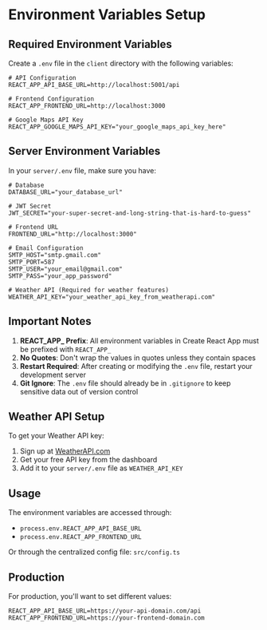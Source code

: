 # Environment Variables Setup

## Required Environment Variables

Create a `.env` file in the `client` directory with the following variables:

```env
# API Configuration
REACT_APP_API_BASE_URL=http://localhost:5001/api

# Frontend Configuration  
REACT_APP_FRONTEND_URL=http://localhost:3000

# Google Maps API Key
REACT_APP_GOOGLE_MAPS_API_KEY="your_google_maps_api_key_here"
```

## Server Environment Variables

In your `server/.env` file, make sure you have:

```env
# Database
DATABASE_URL="your_database_url"

# JWT Secret
JWT_SECRET="your-super-secret-and-long-string-that-is-hard-to-guess"

# Frontend URL
FRONTEND_URL="http://localhost:3000"

# Email Configuration
SMTP_HOST="smtp.gmail.com"
SMTP_PORT=587
SMTP_USER="your_email@gmail.com"
SMTP_PASS="your_app_password"

# Weather API (Required for weather features)
WEATHER_API_KEY="your_weather_api_key_from_weatherapi.com"
```

## Important Notes

1. **REACT_APP_ Prefix**: All environment variables in Create React App must be prefixed with `REACT_APP_`
2. **No Quotes**: Don't wrap the values in quotes unless they contain spaces
3. **Restart Required**: After creating or modifying the `.env` file, restart your development server
4. **Git Ignore**: The `.env` file should already be in `.gitignore` to keep sensitive data out of version control

## Weather API Setup

To get your Weather API key:
1. Sign up at [WeatherAPI.com](https://www.weatherapi.com/)
2. Get your free API key from the dashboard
3. Add it to your `server/.env` file as `WEATHER_API_KEY`

## Usage

The environment variables are accessed through:
- `process.env.REACT_APP_API_BASE_URL`
- `process.env.REACT_APP_FRONTEND_URL`

Or through the centralized config file: `src/config.ts`

## Production

For production, you'll want to set different values:
```env
REACT_APP_API_BASE_URL=https://your-api-domain.com/api
REACT_APP_FRONTEND_URL=https://your-frontend-domain.com
``` 